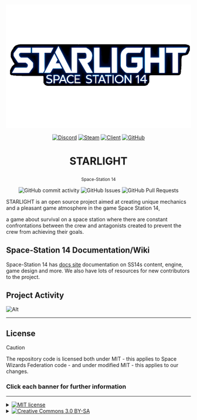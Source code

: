<p align="center">
  <img alt="Space Station 14" width="600" src="Resources/Textures/Logo/logo.png" />
</p>

<div class="header" align="center">

[![Discord](https://img.shields.io/discord/1272545509562777621?label=Discord&logo=discord&logoColor=white)](https://discord.gg/ssJTANEa)
[![Steam](https://img.shields.io/badge/Steam-SS14%20-blue)](https://store.steampowered.com/app/1255460/Space_Station_14/)
[![Client](https://img.shields.io/badge/Client-Download-blue)](https://spacestation14.io/about/nightlies/)
[![GitHub](https://img.shields.io/github/stars/ss14Starlight/space-station-14?style=social)]([https://github.com/ss14Starlight/space-station-14])

# STARLIGHT  
<sub>Space-Station 14</sub>

![GitHub commit activity](https://img.shields.io/github/commit-activity/y/ss14Starlight/space-station-14)
![GitHub Issues](https://img.shields.io/github/issues/ss14Starlight/space-station-14)
![GitHub Pull Requests](https://img.shields.io/github/issues-pr-closed/ss14Starlight/space-station-14)

</div>

STARLIGHT is an open source project aimed at creating unique mechanics and a pleasant game atmosphere in the game Space Station 14, 

a game about survival on a space station where there are constant confrontations between the crew and antagonists created to prevent the crew from achieving their goals.

## Space-Station 14 Documentation/Wiki

Space-Station 14 has [docs site](https://docs.spacestation14.io/) documentation on SS14s content, engine, game design and more. We also have lots of resources for new contributors to the project.

## Project Activity
![Alt](https://repobeats.axiom.co/api/embed/6d9d589842ff6980c7972b18cf09d8b5b0365de5.svg "Repobeats analytics image")

---

## License

> [!CAUTION]
> The repository code is licensed both under MIT - this applies to Space Wizards Federation code - and under modified MIT - this applies to our changes.

### Click each banner for further information

---

<details>
<summary><a href="#"><img src="https://img.shields.io/badge/licence-MIT-green?style=for-the-badge" alt="MIT license"></a></summary>

>Some files are licensed under [MIT license](https://opensource.org/license/MIT), these files are Space Wizards Federation code.
</details>

<details>
<summary><a href="#"><img src="https://img.shields.io/badge/licence-CC_3.0_BY--SA-lightblue?style=for-the-badge" alt="Creative Commons 3.0 BY-SA"></a></summary>

>All other non-code STARLIGHT Assets, including icons and sound files, are licensed under the [Creative Commons 3.0 BY-SA](https://creativecommons.org/licenses/by-sa/3.0/) license unless otherwise noted in the folder or file.
</details>

